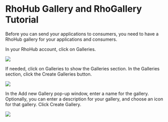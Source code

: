 # RhoHub Gallery and RhoGallery Tutorial

Before you can send your applications to consumers, you need to have a RhoHub gallery for your applications and consumers.

In your RhoHub account, click on Galleries.

<img src="http://rhodocs.s3.amazonaws.com/rhohub-rhogallery/galleries-tab.jpg"/>

If needed, click on Galleries to show the Galleries section. In the Galleries section, click the Create Galleries button.

<img src="http://rhodocs.s3.amazonaws.com/rhohub-rhogallery/gallery-button.jpg"/>

In the Add new Gallery pop-up window, enter a name for the gallery. Optionally, you can enter a description for your gallery, and choose an icon for that gallery. Click Create Gallery.

<img src="http://rhodocs.s3.amazonaws.com/rhohub-rhogallery/add-new-gallery.jpg"/>